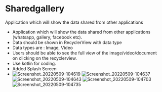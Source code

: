 # Sharedgallery
Application which will show the data shared from other applications 
* Application which will show the data shared from other applications (whatsapp, gallery, facebook etc).  
* Data should be shown in RecyclerView with data type
* Data types are : Image, Video
* Users should be able to see the full view of the image/video/document on clicking on the recyclerview.
* Use kotlin for coding.
* Added Splash Screen
* ![Screenshot_20220509-104619](https://user-images.githubusercontent.com/7954470/167347218-a6e5f2d5-65e8-40ab-a34b-3dcafb7db2c2.png)
![Screenshot_20220509-104637](https://user-images.githubusercontent.com/7954470/167347248-8f48e784-3c10-4cfa-9b22-0df62e8987ae.png)
![Screenshot_20220509-104643](https://user-images.githubusercontent.com/7954470/167347270-882b1076-e8d2-4146-b3d9-c1dfcb4f4efe.png)
![Screenshot_20220509-104703](https://user-images.githubusercontent.com/7954470/167347287-5d12440c-16c6-49e2-b257-5bf32e552233.png)
![Screenshot_20220509-104735](https://user-images.githubusercontent.com/7954470/167347311-3eb4bdf4-4673-4ebb-82ec-cc3251930dfd.png)
